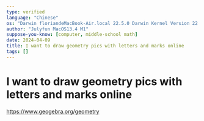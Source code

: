 ```yaml
---
type: verified
language: "Chinese"
os: "Darwin floriandeMacBook-Air.local 22.5.0 Darwin Kernel Version 22.5.0: Mon Apr 24 20:53:44 PDT 2023; root:xnu-8796.121.2~5/RELEASE_ARM64_T8103 arm64"
author: "Julyfun MacOS13.4 M1"
suppose-you-know: [computer, middle-school math]
date: 2024-04-09
title: I want to draw geometry pics with letters and marks online
tags: []
---
```


# I want to draw geometry pics with letters and marks online

https://www.geogebra.org/geometry

